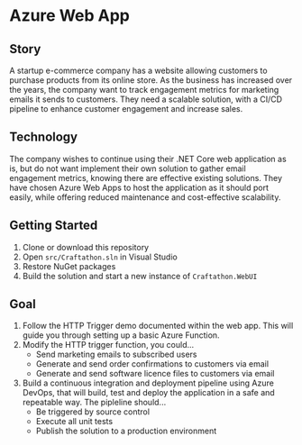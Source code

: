 # Azure Web App

## Story

A startup e-commerce company has a website allowing customers to purchase products from its online store. As the business has increased over the years, the company want to track engagement metrics for marketing emails it sends to customers. They need a scalable solution, with a CI/CD pipeline to enhance customer engagement and increase sales.

## Technology

The company wishes to continue using their .NET Core web application as is, but do not want implement their own solution to gather email engagement metrics, knowing there are effective existing solutions. They have chosen Azure Web Apps to host the application as it should port easily, while offering reduced maintenance and cost-effective scalability.

## Getting Started

1. Clone or download this repository
1. Open `src/Craftathon.sln` in Visual Studio
1. Restore NuGet packages
1. Build the solution and start a new instance of `Craftathon.WebUI`

## Goal

1. Follow the HTTP Trigger demo documented within the web app. This will guide you through setting up a basic Azure Function.
1. Modify the HTTP trigger function, you could...
    - Send marketing emails to subscribed users
    - Generate and send order confirmations to customers via email
    - Generate and send software licence files to customers via email
1. Build a continuous integration and deployment pipeline using Azure DevOps, that will build, test and deploy the application in a safe and repeatable way. The pipleline should...
    - Be triggered by source control
    - Execute all unit tests
    - Publish the solution to a production environment

